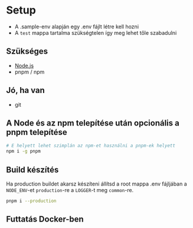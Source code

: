 # Setup

- A .sample-env alapján egy .env fájlt létre kell hozni
- A `test` mappa tartalma szükségtelen így meg lehet tőle szabadulni

## Szükséges

- [Node.js](https://nodejs.org/en/)
- pnpm / npm

## Jó, ha van

- git

## A Node és az npm telepítése után opcionális a pnpm telepítése

```sh
# E helyett lehet szimplán az npm-et használni a pnpm-ek helyett
npm i -g pnpm
```

## Build készítés

Ha production buildet akarsz készíteni állítsd a root mappa .env fájljában a `NODE_ENV`-et `production`-re a `LOGGER`-t meg `common`-re.

```sh
pnpm i --production
```

## Futtatás Docker-ben
